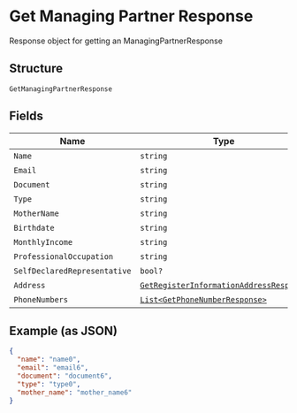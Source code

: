 
# Get Managing Partner Response

Response object for getting an ManagingPartnerResponse

## Structure

`GetManagingPartnerResponse`

## Fields

| Name | Type | Tags | Description |
|  --- | --- | --- | --- |
| `Name` | `string` | Optional | - |
| `Email` | `string` | Optional | - |
| `Document` | `string` | Optional | - |
| `Type` | `string` | Optional | - |
| `MotherName` | `string` | Optional | - |
| `Birthdate` | `string` | Optional | - |
| `MonthlyIncome` | `string` | Optional | - |
| `ProfessionalOccupation` | `string` | Optional | - |
| `SelfDeclaredRepresentative` | `bool?` | Optional | - |
| `Address` | [`GetRegisterInformationAddressResponse`](../../doc/models/get-register-information-address-response.md) | Optional | - |
| `PhoneNumbers` | [`List<GetPhoneNumberResponse>`](../../doc/models/get-phone-number-response.md) | Optional | - |

## Example (as JSON)

```json
{
  "name": "name0",
  "email": "email6",
  "document": "document6",
  "type": "type0",
  "mother_name": "mother_name6"
}
```


